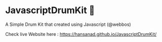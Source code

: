 # JavascriptDrumKit 🥁
A Simple Drum Kit that created using Javascript (@webbos)

Check live Website here : https://hansanad.github.io/JavascriptDrumKit/
